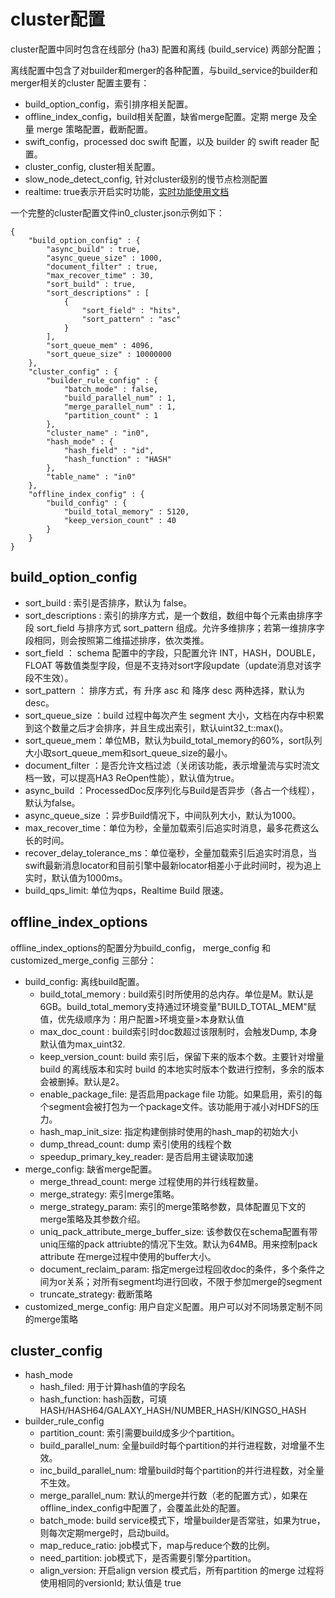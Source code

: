 # cluster配置

cluster配置中同时包含在线部分 (ha3) 配置和离线 (build_service) 两部分配置；

离线配置中包含了对builder和merger的各种配置，与build_service的builder和merger相关的cluster 配置主要有：
- build_option_config，索引排序相关配置。
- offline_index_config，build相关配置，缺省merge配置。定期 merge 及全量 merge 策略配置，截断配置。
- swift_config，processed doc swift 配置，以及 builder 的 swift reader 配置。
- cluster_config, cluster相关配置。
- slow_node_detect_config, 针对cluster级别的慢节点检测配置
- realtime: true表示开启实时功能，[实时功能使用文档](https://github.com/alibaba/havenask/wiki/%E5%AE%9E%E6%97%B6%E5%8A%9F%E8%83%BD%E4%BD%BF%E7%94%A8%E6%96%87%E6%A1%A3)

一个完整的cluster配置文件in0_cluster.json示例如下：
```
{
    "build_option_config" : {
        "async_build" : true,
        "async_queue_size" : 1000,
        "document_filter" : true,
        "max_recover_time" : 30,
        "sort_build" : true,
        "sort_descriptions" : [
            {
                "sort_field" : "hits",
                "sort_pattern" : "asc"
            }
        ],
        "sort_queue_mem" : 4096,
        "sort_queue_size" : 10000000
    },
    "cluster_config" : {
        "builder_rule_config" : {
            "batch_mode" : false,
            "build_parallel_num" : 1,
            "merge_parallel_num" : 1,
            "partition_count" : 1
        },
        "cluster_name" : "in0",
        "hash_mode" : {
            "hash_field" : "id",
            "hash_function" : "HASH"
        },
        "table_name" : "in0"
    },
    "offline_index_config" : {
        "build_config" : {
            "build_total_memory" : 5120,
            "keep_version_count" : 40
        }
    }
}
```

## build_option_config
- sort_build : 索引是否排序，默认为 false。
- sort_descriptions : 索引的排序方式，是一个数组，数组中每个元素由排序字段 sort_field 与排序方式 sort_pattern 组成。允许多维排序；若第一维排序字段相同，则会按照第二维描述排序，依次类推。
- sort_field ： schema 配置中的字段，只配置允许 INT，HASH，DOUBLE，FLOAT 等数值类型字段，但是不支持对sort字段update（update消息对该字段不生效）。
- sort_pattern ： 排序方式，有 升序 asc 和 降序 desc 两种选择，默认为 desc。
- sort_queue_size ：build 过程中每次产生 segment 大小，文档在内存中积累到这个数量之后才会排序，并且生成出索引，默认uint32_t::max()。
- sort_queue_mem：单位MB，默认为build_total_memory的60%，sort队列大小取sort_queue_mem和sort_queue_size的最小。
- document_filter ：是否允许文档过滤（关闭该功能，表示增量流与实时流文档一致，可以提高HA3 ReOpen性能），默认值为true。
- async_build ：ProcessedDoc反序列化与Build是否异步（各占一个线程），默认为false。
- async_queue_size ：异步Build情况下，中间队列大小，默认为1000。
- max_recover_time：单位为秒，全量加载索引后追实时消息，最多花费这么长的时间。
- recover_delay_tolerance_ms：单位毫秒，全量加载索引后追实时消息，当swift最新消息locator和目前引擎中最新locator相差小于此时间时，视为追上实时，默认值为1000ms。
- build_qps_limit: 单位为qps，Realtime Build 限速。

## offline_index_options
offline_index_options的配置分为build_config， merge_config 和 customized_merge_config 三部分：

- build_config: 离线build配置。
    - build_total_memory :  build索引时所使用的总内存。单位是M。默认是 6GB。build_total_memory支持通过环境变量"BUILD_TOTAL_MEM"赋值，优先级顺序为：用户配置>环境变量>本身默认值
    - max_doc_count :  build索引时doc数超过该限制时，会触发Dump, 本身默认值为max_uint32.
    - keep_version_count: build 索引后，保留下来的版本个数。主要针对增量 build 的离线版本和实时 build 的本地实时版本个数进行控制，多余的版本会被删掉。默认是2。
    - enable_package_file: 是否启用package file 功能。如果启用，索引的每个segment会被打包为一个package文件。该功能用于减小对HDFS的压力。
    - hash_map_init_size: 指定构建倒排时使用的hash_map的初始大小
    - dump_thread_count: dump 索引使用的线程个数
    - speedup_primary_key_reader: 是否启用主键读取加速
- merge_config: 缺省merge配置。
    - merge_thread_count: merge 过程使用的并行线程数量。
    - merge_strategy: 索引merge策略。
    - merge_strategy_param: 索引的merge策略参数，具体配置见下文的merge策略及其参数介绍。
    - uniq_pack_attribute_merge_buffer_size: 该参数仅在schema配置有带uniq压缩的pack attriubte的情况下生效。默认为64MB。用来控制pack attribute 在merge过程中使用的buffer大小。
    - document_reclaim_param: 指定merge过程回收doc的条件，多个条件之间为or关系；对所有segment均进行回收，不限于参加merge的segment
    - truncate_strategy: 截断策略
- customized_merge_config: 用户自定义配置。用户可以对不同场景定制不同的merge策略

## cluster_config
- hash_mode
    - hash_filed: 用于计算hash值的字段名
    - hash_function: hash函数，可填HASH/HASH64/GALAXY_HASH/NUMBER_HASH/KINGSO_HASH
- builder_rule_config
    - partition_count: 索引需要build成多少个partition。
    - build_parallel_num: 全量build时每个partition的并行进程数，对增量不生效。
    - inc_build_parallel_num: 增量build时每个partition的并行进程数，对全量不生效。
    - merge_parallel_num: 默认的merge并行数（老的配置方式），如果在offline_index_config中配置了，会覆盖此处的配置。
    - batch_mode: build service模式下，增量builder是否常驻，如果为true，则每次定期merge时，启动build。
    - map_reduce_ratio: job模式下，map与reduce个数的比例。
    - need_partition: job模式下，是否需要引擎分partition。
    - align_version: 开启align version 模式后，所有partition 的merge 过程将使用相同的versionId; 默认值是 true
